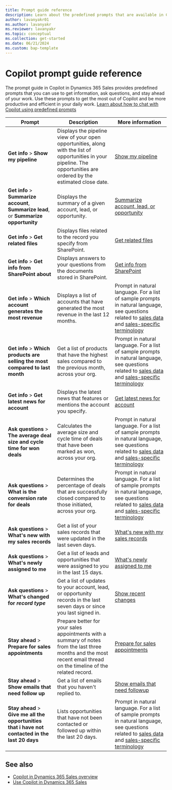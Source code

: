```yaml
---
title: Prompt guide reference
description: Learn about the predefined prompts that are available in Copilot in Dynamics 365 Sales.
author: lavanyakr01
ms.author: lavanyakr
ms.reviewer: lavanyakr
ms.topic: conceptual 
ms.collection: get-started 
ms.date: 06/21/2024
ms.custom: bap-template
---
```


# Copilot prompt guide reference

The prompt guide in Copilot in Dynamics 365 Sales provides predefined prompts that you can use to get information, ask questions, and stay ahead of your work. Use these prompts to get the most out of Copilot and be more productive and efficient in your daily work. [Learn about how to chat with Copilot using predefined prompts](use-sales-copilot.md#chat-with-copilot-using-predefined-prompts)


| Prompt | Description | More information |
|--------|-------------|------------------|
| **Get info** > **Show my pipeline** | Displays the pipeline view of your open opportunities, along with the list of opportunities in your pipeline. The opportunities are ordered by the estimated close date. | [Show my pipeline](copilot-get-information.md#show-my-pipeline) |
| **Get info** > **Summarize account**, **Summarize lead**, or **Summarize opportunity** | Displays the summary of a given account, lead, or opportunity. | [Summarize account, lead, or opportunity](copilot-get-information.md) |
| **Get info** > **Get related files** | Displays files related to the record you specify from SharePoint. | [Get related files](copilot-get-doc-suggestions.md) |
| **Get info** > **Get info from SharePoint about** | Displays answers to your questions from the documents stored in SharePoint. | [Get info from SharePoint](copilot-get-doc-suggestions.md) |
| **Get info** > **Which account generates the most revenue** | Displays a list of accounts that have generated the most revenue in the last 12 months. | Prompt in natural language. For a list of sample prompts in natural language, see questions related to [sales data](faqs-sales-copilot-natural-language.md#questions-about-sales-data) and [sales-specific terminology](faqs-sales-copilot-natural-language.md#questions-with-sales-specific-terminology) |
| **Get info** > **Which products are selling the most compared to last month** | Get a list of products that have the highest sales compared to the previous month, across your org. | Prompt in natural language. For a list of sample prompts in natural language, see questions related to [sales data](faqs-sales-copilot-natural-language.md#questions-about-sales-data) and [sales-specific terminology](faqs-sales-copilot-natural-language.md#questions-with-sales-specific-terminology)  |
| **Get info** > **Get latest news for account** | Displays the latest news that features or mentions the account you specify. | [Get latest news for account](copilot-get-information.md#show-the-latest-news-about-an-account) |
| **Ask questions** > **The average deal size and cycle time for won deals** | Calculates the average size and cycle time of deals that have been marked as won, across your org. |Prompt in natural language. For a list of sample prompts in natural language, see questions related to [sales data](faqs-sales-copilot-natural-language.md#questions-about-sales-data) and [sales-specific terminology](faqs-sales-copilot-natural-language.md#questions-with-sales-specific-terminology)  |
| **Ask questions** > **What is the conversion rate for deals** | Determines the percentage of deals that are successfully closed compared to those initiated, across your org. | Prompt in natural language. For a list of sample prompts in natural language, see questions related to [sales data](faqs-sales-copilot-natural-language.md#questions-about-sales-data) and [sales-specific terminology](faqs-sales-copilot-natural-language.md#questions-with-sales-specific-terminology) |
| **Ask questions** > **What's new with my sales records** | Get a list of your sales records that were updated in the last seven days. | [What's new with my sales records](copilot-ask-questions.md#whats-new-with-my-sales-records) |
| **Ask questions** > **What's newly assigned to me** | Get a list of leads and opportunities that were assigned to you in the last 15 days. | [What's newly assigned to me](copilot-ask-questions.md#whats-newly-assigned-to-me) |
| **Ask questions** > **What's changed for *record type*** | Get a list of updates to your account, lead, or opportunity records in the last seven days or since you last signed in. | [Show recent changes](copilot-ask-questions.md#get-recent-changes) |
| **Stay ahead** > **Prepare for sales appointments** | Prepare better for your sales appointments with a summary of notes from the last three months and the most recent email thread on the timeline of the related record. | [Prepare for sales appointments](copilot-stay-ahead.md#prepare-for-upcoming-sales-appointments) |
| **Stay ahead** > **Show emails that need follow up** | Get a list of emails that you haven't replied to. | [Show emails that need followup](copilot-stay-ahead.md#display-unanswered-emails) |
| **Stay ahead** > **Give me all the opportunities that i have not contacted in the last 20 days** | Lists opportunities that have not been contacted or followed up within the last 20 days. | Prompt in natural language. For a list of sample prompts in natural language, see questions related to [sales data](faqs-sales-copilot-natural-language.md#questions-about-sales-data) and [sales-specific terminology](faqs-sales-copilot-natural-language.md#questions-with-sales-specific-terminology) |

## See also

- [Copilot in Dynamics 365 Sales overview](copilot-overview.md)
- [Use Copilot in Dynamics 365 Sales](use-sales-copilot.md)
